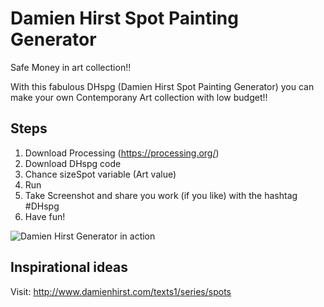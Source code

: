 # Damien Hirst Spot Painting Generator
Safe Money in art collection!!

With this fabulous DHspg (Damien Hirst Spot Painting Generator) you can make your own Contemporany Art collection with low budget!!

Steps
-----

1. Download Processing (https://processing.org/)
2. Download DHspg code
3. Chance sizeSpot variable (Art value)
4. Run
5. Take Screenshot and share you work (if you like) with the hashtag #DHspg
6. Have fun!

![Damien Hirst Generator in action](https://pbs.twimg.com/media/DQlB3weVoAE8kwG.jpg "Screenshot")

Inspirational ideas
-------------------
Visit: http://www.damienhirst.com/texts1/series/spots
